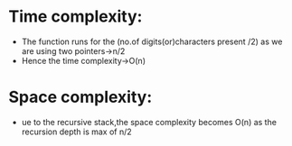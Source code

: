 # Time complexity:
- The function runs for the (no.of digits(or)characters present /2) as we are using two pointers->n/2
- Hence the time complexity->O(n)

# Space complexity:
- ue to the recursive stack,the space complexity becomes O(n) as the recursion depth is max of n/2
